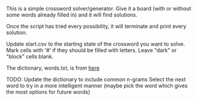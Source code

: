 This is a simple crossword solver/generator. Give it a board (with or without some words already filled in) and it will find solutions.

Once the script has tried every possibility, it will terminate and print every solution.

Update start.csv to the starting state of the crossword you want to solve.
	Mark cells with '#' if they should be filled with letters.
	Leave "dark" or "block" cells blank.

The dictionary, words.txt, is from [here](https://raw.githubusercontent.com/redbo/scrabble/master/dictionary.txt)

TODO:
	Update the dictionary to include common n-grams
	Select the next word to try in a more intelligent manner (maybe pick the word which gives the most options for future words)
